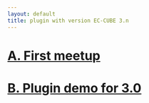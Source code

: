 ```yaml
---
layout: default
title: plugin with version EC-CUBE 3.n
---
```


# [A. First meetup](./20170918.html)

# [B. Plugin demo for 3.0](./20171218.html)




